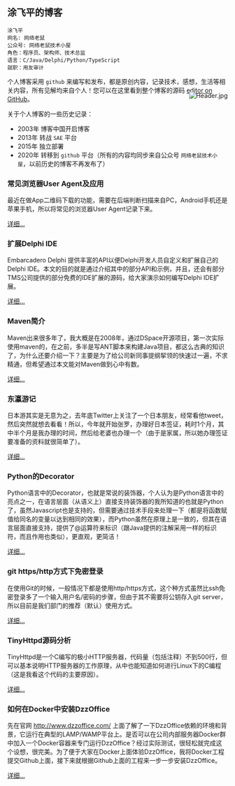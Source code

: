## 涂飞平的博客

~~~
涂飞平
网名: 网络老鼠
公众号: 网络老鼠技术小屋
角色：程序员、架构师、技术总监
语言：C/Java/Delphi/Python/TypeScript
就职：用友审计
~~~

个人博客采用 `github` 来编写和发布，都是原创内容，记录技术，感想，生活等相关内容，所有见解均来自个人！您可以在这里看到整个博客的源码 [editor on GitHub](https://github.com/tufeiping/tufeiping.github.io/edit/master/README.md)。

关于个人博客的一些历史记录：

- 2003年 博客中国开启博客
- 2013年 转战 `SAE` 平台
- 2015年 独立部署
- 2020年 转移到 `github` 平台（所有的内容均同步来自公众号 `网络老鼠技术小屋`，以前历史的博客不再发布了） 

<p style="position: relative;float: right;top: -202px;"><img src="http://store.tufeiping.cn/Header.jpg" alt="Header.jpg"></p>

### 常见浏览器User Agent及应用

最近在做App二维码下载的功能，需要在后端判断扫描来自PC，Android手机还是苹果手机，所以将常见的浏览器User Agent记录下来。

[详细...](http://www.tufeiping.cn/2019/UserAgent)

### 扩展Delphi IDE

Embarcadero Delphi 提供丰富的API以便Delphi开发人员自定义和扩展自己的Delphi IDE。本文的目的就是通过介绍其中的部分API和示例，并且，还会有部分TMS公司提供的部分免费的IDE扩展的源码，给大家演示如何编写Delphi IDE扩展。

[详细...](http://www.tufeiping.cn/2019/DelphiIDE)

### Maven简介

Maven出来很多年了，我大概是在2008年，通过DSpace开源项目，第一次实际使用maven的，在之前，多半是写ANT脚本来构建Java项目，都这么古典的知识了，为什么还要介绍一下？主要是为了给公司新同事提纲挈领的快速过一遍，不求精通，但希望通过本文能对Maven做到心中有数。

[详细...](http://www.tufeiping.cn/2018/Maven)

### 东瀛游记

日本游其实是无意为之，去年底Twitter上关注了一个日本朋友，经常看他tweet，然后突然就想去看看！所以，今年就开始张罗，办理好日本签证，耗时1个月，其中半个月是我办理的时间，然后给老婆也办理一个（由于是家属，所以她办理签证要准备的资料就很简单了）。

[详细...](http://www.tufeiping.cn/2019/japantravel)


### Python的Decorator

Python语言中的Decorator，也就是常说的装饰器，个人认为是Python语言中的亮点之一，在语言层面（从语义上）直接支持装饰器的我所知道的也就是Python了，虽然Javascript也是支持的，但需要通过技术手段来处理一下（都是将函数赋值给同名的变量以达到相同的效果），而Python虽然在原理上是一致的，但其在语言层面直接支持，提供了@运算符来标识（跟Java提供的注解采用一样的标识符，而且作用也类似），更直观，更简洁！

[详细...](http://www.tufeiping.cn/2018/pythondecorator)

### git https/http方式下免密登录

在使用Git的时候，一般情况下都是使用http/https方式，这个种方式虽然比ssh免密登录多了一个输入用户名/密码的步骤，但由于其不需要将公钥存入git server，所以目前是我们部门的推荐（默认）使用方式。

[详细...](http://www.tufeiping.cn/2019/gitauth)

### TinyHttpd源码分析

TinyHttpd是一个C编写的极小HTTP服务器，代码量（包括注释）不到500行，但可以基本说明HTTP服务器的工作原理，从中也能知道如何进行Linux下的C编程（这是我看这个代码的主要原因）。

[详细...](http://www.tufeiping.cn/2018/TinyHttpd)


### 如何在Docker中安装DzzOffice

先在官网 http://www.dzzoffice.com/ 上面了解了一下DzzOffice依赖的环境和背景，它运行在典型的LAMP/WAMP平台上。是否可以在公司内部服务器Docker群中加入一个Docker容器来专门运行DzzOffice？经过实际测试，很轻松就完成这个设想，很完美。为了便于大家在Docker上面体验DzzOffice，我将Docker工程提交Github上面，接下来就根据Github上面的工程来一步一步安装DzzOffice。

[详细...](http://www.tufeiping.cn/2014/dockerdizz)
